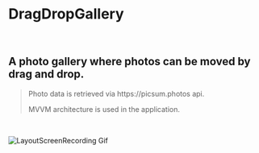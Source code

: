 # DragDropGallery

&nbsp;

## A photo gallery where photos can be moved by drag and drop.

> <p>Photo data is retrieved via https://picsum.photos api.</p>
> <p>MVVM architecture is used in the application.</p>

&nbsp;

![LayoutScreenRecording Gif](/LayoutScreenRecording.gif)
